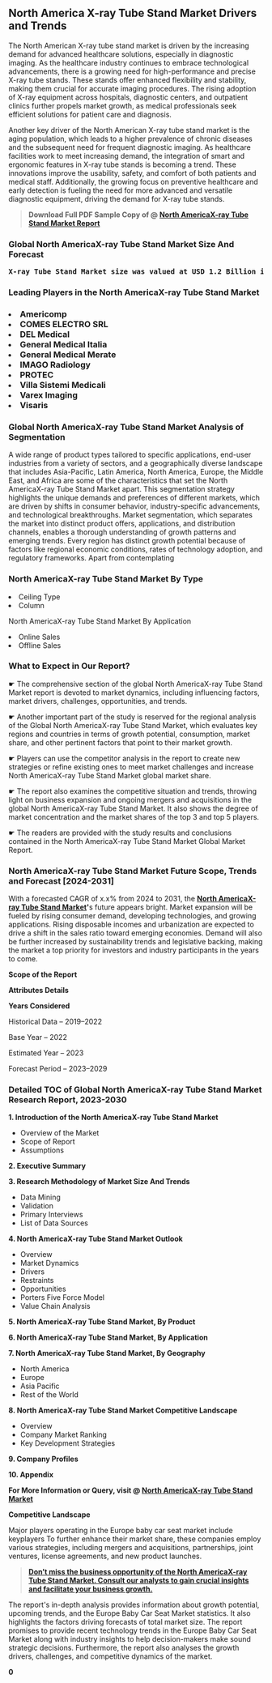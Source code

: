 <p><h2>North America X-ray Tube Stand Market Drivers and Trends</h2><p>The North American X-ray tube stand market is driven by the increasing demand for advanced healthcare solutions, especially in diagnostic imaging. As the healthcare industry continues to embrace technological advancements, there is a growing need for high-performance and precise X-ray tube stands. These stands offer enhanced flexibility and stability, making them crucial for accurate imaging procedures. The rising adoption of X-ray equipment across hospitals, diagnostic centers, and outpatient clinics further propels market growth, as medical professionals seek efficient solutions for patient care and diagnosis.</p><p>Another key driver of the North American X-ray tube stand market is the aging population, which leads to a higher prevalence of chronic diseases and the subsequent need for frequent diagnostic imaging. As healthcare facilities work to meet increasing demand, the integration of smart and ergonomic features in X-ray tube stands is becoming a trend. These innovations improve the usability, safety, and comfort of both patients and medical staff. Additionally, the growing focus on preventive healthcare and early detection is fueling the need for more advanced and versatile diagnostic equipment, driving the demand for X-ray tube stands.</p></p><blockquote id="" class=""><strong>Download Full PDF Sample Copy of @&nbsp;<a href="https://www.verifiedmarketreports.com/download-sample/?rid=214088&utm_source=GitHub-Jan&utm_medium=251" target="_blank">North AmericaX-ray Tube Stand Market Report</a>&nbsp;&nbsp;</strong></blockquote><h3 id="" class=""><strong>Global&nbsp;North AmericaX-ray Tube Stand Market Size And Forecast</strong></h3><pre class="reader-text-block__code-block"><strong>X-ray Tube Stand Market size was valued at USD 1.2 Billion in 2022 and is projected to reach USD 1.8 Billion by 2030, growing at a CAGR of 6.5% from 2024 to 2030.</strong></pre><h3 id="" class="">Leading Players in the&nbsp;North AmericaX-ray Tube Stand Market</h3><h3 class=""></Li><Li>Americomp</Li><Li> COMES ELECTRO SRL</Li><Li> DEL Medical</Li><Li> General Medical Italia</Li><Li> General Medical Merate</Li><Li> IMAGO Radiology</Li><Li> PROTEC</Li><Li> Villa Sistemi Medicali</Li><Li> Varex Imaging</Li><Li> Visaris</h3><h3 id="" class="">Global&nbsp;North AmericaX-ray Tube Stand Market Analysis of Segmentation</h3><p id="" class="">A wide range of product types tailored to specific applications, end-user industries from a variety of sectors, and a geographically diverse landscape that includes Asia-Pacific, Latin America, North America, Europe, the Middle East, and Africa are some of the characteristics that set the North AmericaX-ray Tube Stand Market apart. This segmentation strategy highlights the unique demands and preferences of different markets, which are driven by shifts in consumer behavior, industry-specific advancements, and technological breakthroughs. Market segmentation, which separates the market into distinct product offers, applications, and distribution channels, enables a thorough understanding of growth patterns and emerging trends. Every region has distinct growth potential because of factors like regional economic conditions, rates of technology adoption, and regulatory frameworks. Apart from contemplating</p><h3 id="" class="">North AmericaX-ray Tube Stand Market&nbsp;By Type</h3><p></Li><Li>Ceiling Type</Li><Li> Column</p><div class="" data-test-id=""><p>North AmericaX-ray Tube Stand Market&nbsp;By Application</p></div><p class=""></Li><Li>Online Sales</Li><Li> Offline Sales</p><div class="" data-test-id=""><h3><span class="">What to Expect in Our Report?</span></h3></div><div class="" data-test-id=""><p><span class="">☛ The comprehensive section of the global North AmericaX-ray Tube Stand Market report is devoted to market dynamics, including influencing factors, market drivers, challenges, opportunities, and trends.</span></p></div><div class="" data-test-id=""><p><span class="">☛ Another important part of the study is reserved for the regional analysis of the Global North AmericaX-ray Tube Stand Market, which evaluates key regions and countries in terms of growth potential, consumption, market share, and other pertinent factors that point to their market growth.</span></p></div><div class="" data-test-id=""><p><span class="">☛ Players can use the competitor analysis in the report to create new strategies or refine existing ones to meet market challenges and increase North AmericaX-ray Tube Stand Market global market share.</span></p></div><div class="" data-test-id=""><p><span class="">☛ The report also examines the competitive situation and trends, throwing light on business expansion and ongoing mergers and acquisitions in the global North AmericaX-ray Tube Stand Market. It also shows the degree of market concentration and the market shares of the top 3 and top 5 players.</span></p></div><div class="" data-test-id=""><p><span class="">☛ The readers are provided with the study results and conclusions contained in the North AmericaX-ray Tube Stand Market Global Market Report.</span></p></div><div class="" data-test-id=""><h3><span class="">North AmericaX-ray Tube Stand Market Future Scope, Trends and Forecast [2024-2031]</span></h3></div><div class="" data-test-id=""><p><span class="">With a forecasted CAGR of x.x% from 2024 to 2031, the <strong><a href="https://www.verifiedmarketreports.com/download-sample/?rid=214088&utm_source=GitHub-Jan&utm_medium=251" target="_blank">North AmericaX-ray Tube Stand Market</a>'</strong>s future appears bright. Market expansion will be fueled by rising consumer demand, developing technologies, and growing applications. Rising disposable incomes and urbanization are expected to drive a shift in the sales ratio toward emerging economies. Demand will also be further increased by sustainability trends and legislative backing, making the market a top priority for investors and industry participants in the years to come.</span></p><p id="ember66" class="ember-view reader-text-block__paragraph"><strong>Scope of the Report</strong></p><p id="ember67" class="ember-view reader-text-block__paragraph"><strong>Attributes Details</strong></p><p id="ember68" class="ember-view reader-text-block__paragraph"><strong>Years Considered</strong></p><p id="ember69" class="ember-view reader-text-block__paragraph">Historical Data &ndash; 2019&ndash;2022</p><p id="ember70" class="ember-view reader-text-block__paragraph">Base Year &ndash; 2022</p><p id="ember71" class="ember-view reader-text-block__paragraph">Estimated Year &ndash; 2023</p><p id="ember72" class="ember-view reader-text-block__paragraph">Forecast Period &ndash; 2023&ndash;2029</p></div><h3 id="" class="">Detailed TOC of Global North AmericaX-ray Tube Stand Market Research Report, 2023-2030</h3><p id="" class=""><strong>1. Introduction of the North AmericaX-ray Tube Stand Market</strong></p><ul><li>Overview of the Market</li><li>Scope of Report</li><li>Assumptions</li></ul><p id="" class=""><strong>2. Executive Summary</strong></p><p id="" class=""><strong>3. Research Methodology of Market Size And Trends</strong></p><ul><li>Data Mining</li><li>Validation</li><li>Primary Interviews</li><li>List of Data Sources</li></ul><p id="" class=""><strong>4. North AmericaX-ray Tube Stand Market Outlook</strong></p><ul><li>Overview</li><li>Market Dynamics</li><li>Drivers</li><li>Restraints</li><li>Opportunities</li><li>Porters Five Force Model</li><li>Value Chain Analysis</li></ul><p id="" class=""><strong>5. North AmericaX-ray Tube Stand Market, By Product</strong></p><p id="" class=""><strong>6. North AmericaX-ray Tube Stand Market, By Application</strong></p><p id="" class=""><strong>7. North AmericaX-ray Tube Stand Market, By Geography</strong></p><ul><li>North America</li><li>Europe</li><li>Asia Pacific</li><li>Rest of the World</li></ul><p id="" class=""><strong>8. North AmericaX-ray Tube Stand Market Competitive Landscape</strong></p><ul><li>Overview</li><li>Company Market Ranking</li><li>Key Development Strategies</li></ul><p id="" class=""><strong>9. Company Profiles</strong></p><p id="" class=""><strong>10. Appendix</strong></p><p><strong>For More Information or Query, visit&nbsp;@ <a href="https://www.verifiedmarketreports.com/product/x-ray-tube-stand-market/" target="_blank">North AmericaX-ray Tube Stand Market</a></strong></p><p id="ember61" class="ember-view reader-text-block__paragraph"><strong>Competitive Landscape</strong></p><p id="ember62" class="ember-view reader-text-block__paragraph">Major players operating in the Europe baby car seat market include keyplayers To further enhance their market share, these companies employ various strategies, including mergers and acquisitions, partnerships, joint ventures, license agreements, and new product launches.</p><blockquote id="ember63" class="ember-view reader-text-block__blockquote"><strong><a href="https://www.verifiedmarketreports.com/download-sample/?rid=214088&utm_source=GitHub-Jan&utm_medium=251" target="_blank">Don&rsquo;t miss the business opportunity of the North AmericaX-ray Tube Stand Market. Consult our analysts to gain crucial insights and facilitate your business growth.</a></strong></blockquote><p id="ember64" class="ember-view reader-text-block__paragraph">The report's in-depth analysis provides information about growth potential, upcoming trends, and the Europe Baby Car Seat Market statistics. It also highlights the factors driving forecasts of total market size. The report promises to provide recent technology trends in the Europe Baby Car Seat Market along with industry insights to help decision-makers make sound strategic decisions. Furthermore, the report also analyses the growth drivers, challenges, and competitive dynamics of the market.</p><p class="ember-view reader-text-block__paragraph"><strong>0</strong></p>

